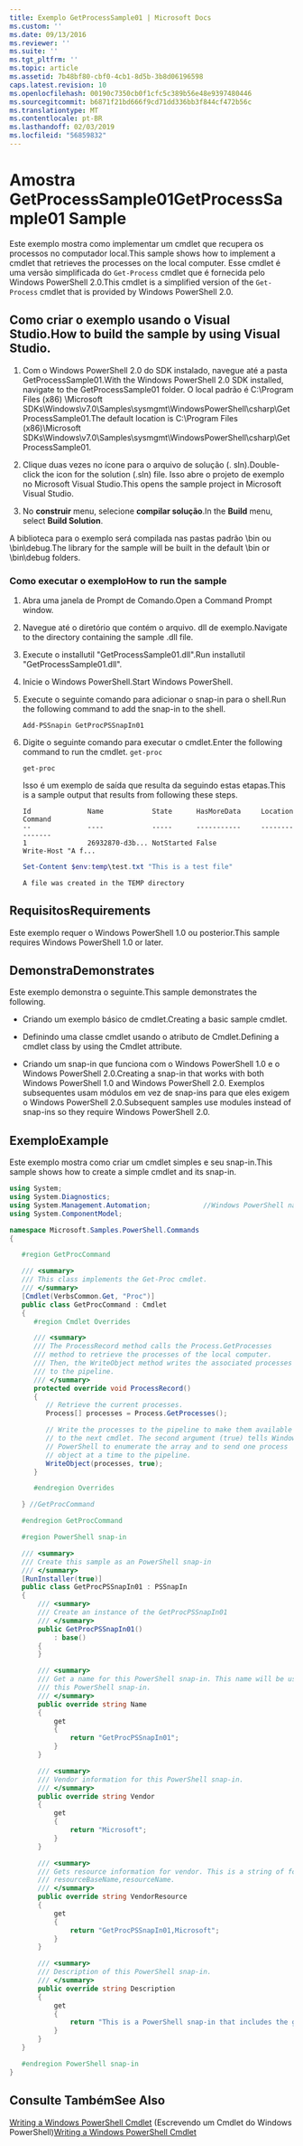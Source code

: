 ```yaml
---
title: Exemplo GetProcessSample01 | Microsoft Docs
ms.custom: ''
ms.date: 09/13/2016
ms.reviewer: ''
ms.suite: ''
ms.tgt_pltfrm: ''
ms.topic: article
ms.assetid: 7b48bf80-cbf0-4cb1-8d5b-3b8d06196598
caps.latest.revision: 10
ms.openlocfilehash: 00190c7350cb0f1cfc5c389b56e48e9397480446
ms.sourcegitcommit: b6871f21bd666f9cd71dd336bb3f844cf472b56c
ms.translationtype: MT
ms.contentlocale: pt-BR
ms.lasthandoff: 02/03/2019
ms.locfileid: "56859832"
---
```

# <a name="getprocesssample01-sample"></a><span data-ttu-id="04cf3-102">Amostra GetProcessSample01</span><span class="sxs-lookup"><span data-stu-id="04cf3-102">GetProcessSample01 Sample</span></span>

<span data-ttu-id="04cf3-103">Este exemplo mostra como implementar um cmdlet que recupera os processos no computador local.</span><span class="sxs-lookup"><span data-stu-id="04cf3-103">This sample shows how to implement a cmdlet that retrieves the processes on the local computer.</span></span> <span data-ttu-id="04cf3-104">Esse cmdlet é uma versão simplificada do `Get-Process` cmdlet que é fornecida pelo Windows PowerShell 2.0.</span><span class="sxs-lookup"><span data-stu-id="04cf3-104">This cmdlet is a simplified version of the `Get-Process` cmdlet that is provided by Windows PowerShell 2.0.</span></span>

## <a name="how-to-build-the-sample-by-using-visual-studio"></a><span data-ttu-id="04cf3-105">Como criar o exemplo usando o Visual Studio.</span><span class="sxs-lookup"><span data-stu-id="04cf3-105">How to build the sample by using Visual Studio.</span></span>

1. <span data-ttu-id="04cf3-106">Com o Windows PowerShell 2.0 do SDK instalado, navegue até a pasta GetProcessSample01.</span><span class="sxs-lookup"><span data-stu-id="04cf3-106">With the Windows PowerShell 2.0 SDK installed, navigate to the GetProcessSample01 folder.</span></span> <span data-ttu-id="04cf3-107">O local padrão é C:\Program Files (x86) \Microsoft SDKs\Windows\v7.0\Samples\sysmgmt\WindowsPowerShell\csharp\GetProcessSample01.</span><span class="sxs-lookup"><span data-stu-id="04cf3-107">The default location is C:\Program Files (x86)\Microsoft SDKs\Windows\v7.0\Samples\sysmgmt\WindowsPowerShell\csharp\GetProcessSample01.</span></span>

2. <span data-ttu-id="04cf3-108">Clique duas vezes no ícone para o arquivo de solução (. sln).</span><span class="sxs-lookup"><span data-stu-id="04cf3-108">Double-click the icon for the solution (.sln) file.</span></span> <span data-ttu-id="04cf3-109">Isso abre o projeto de exemplo no Microsoft Visual Studio.</span><span class="sxs-lookup"><span data-stu-id="04cf3-109">This opens the sample project in Microsoft Visual Studio.</span></span>

3. <span data-ttu-id="04cf3-110">No **construir** menu, selecione **compilar solução**.</span><span class="sxs-lookup"><span data-stu-id="04cf3-110">In the **Build** menu, select **Build Solution**.</span></span>

  <span data-ttu-id="04cf3-111">A biblioteca para o exemplo será compilada nas pastas padrão \bin ou \bin\debug.</span><span class="sxs-lookup"><span data-stu-id="04cf3-111">The library for the sample will be built in the default \bin or \bin\debug folders.</span></span>

### <a name="how-to-run-the-sample"></a><span data-ttu-id="04cf3-112">Como executar o exemplo</span><span class="sxs-lookup"><span data-stu-id="04cf3-112">How to run the sample</span></span>

1. <span data-ttu-id="04cf3-113">Abra uma janela de Prompt de Comando.</span><span class="sxs-lookup"><span data-stu-id="04cf3-113">Open a Command Prompt window.</span></span>

2. <span data-ttu-id="04cf3-114">Navegue até o diretório que contém o arquivo. dll de exemplo.</span><span class="sxs-lookup"><span data-stu-id="04cf3-114">Navigate to the directory containing the sample .dll file.</span></span>

3. <span data-ttu-id="04cf3-115">Execute o installutil "GetProcessSample01.dll".</span><span class="sxs-lookup"><span data-stu-id="04cf3-115">Run installutil "GetProcessSample01.dll".</span></span>

4. <span data-ttu-id="04cf3-116">Inicie o Windows PowerShell.</span><span class="sxs-lookup"><span data-stu-id="04cf3-116">Start Windows PowerShell.</span></span>

5. <span data-ttu-id="04cf3-117">Execute o seguinte comando para adicionar o snap-in para o shell.</span><span class="sxs-lookup"><span data-stu-id="04cf3-117">Run the following command to add the snap-in to the shell.</span></span>

   `Add-PSSnapin GetProcPSSnapIn01`

6. <span data-ttu-id="04cf3-118">Digite o seguinte comando para executar o cmdlet.</span><span class="sxs-lookup"><span data-stu-id="04cf3-118">Enter the following command to run the cmdlet.</span></span> `get-proc`

   `get-proc`

   <span data-ttu-id="04cf3-119">Isso é um exemplo de saída que resulta da seguindo estas etapas.</span><span class="sxs-lookup"><span data-stu-id="04cf3-119">This is a sample output that results from following these steps.</span></span>

   ```output
   Id              Name            State      HasMoreData     Location             Command
   --              ----            -----      -----------     --------             -------
   1               26932870-d3b... NotStarted False                                 Write-Host "A f...

   ```

   ```powershell
   Set-Content $env:temp\test.txt "This is a test file"
   ```

   ```output
   A file was created in the TEMP directory
   ```

## <a name="requirements"></a><span data-ttu-id="04cf3-120">Requisitos</span><span class="sxs-lookup"><span data-stu-id="04cf3-120">Requirements</span></span>

<span data-ttu-id="04cf3-121">Este exemplo requer o Windows PowerShell 1.0 ou posterior.</span><span class="sxs-lookup"><span data-stu-id="04cf3-121">This sample requires Windows PowerShell 1.0 or later.</span></span>

## <a name="demonstrates"></a><span data-ttu-id="04cf3-122">Demonstra</span><span class="sxs-lookup"><span data-stu-id="04cf3-122">Demonstrates</span></span>

<span data-ttu-id="04cf3-123">Este exemplo demonstra o seguinte.</span><span class="sxs-lookup"><span data-stu-id="04cf3-123">This sample demonstrates the following.</span></span>

- <span data-ttu-id="04cf3-124">Criando um exemplo básico de cmdlet.</span><span class="sxs-lookup"><span data-stu-id="04cf3-124">Creating a basic sample cmdlet.</span></span>

- <span data-ttu-id="04cf3-125">Definindo uma classe cmdlet usando o atributo de Cmdlet.</span><span class="sxs-lookup"><span data-stu-id="04cf3-125">Defining a cmdlet class by using the Cmdlet attribute.</span></span>

- <span data-ttu-id="04cf3-126">Criando um snap-in que funciona com o Windows PowerShell 1.0 e o Windows PowerShell 2.0.</span><span class="sxs-lookup"><span data-stu-id="04cf3-126">Creating a snap-in that works with both Windows PowerShell 1.0 and Windows PowerShell 2.0.</span></span> <span data-ttu-id="04cf3-127">Exemplos subsequentes usam módulos em vez de snap-ins para que eles exigem o Windows PowerShell 2.0.</span><span class="sxs-lookup"><span data-stu-id="04cf3-127">Subsequent samples use modules instead of snap-ins so they require Windows PowerShell 2.0.</span></span>

## <a name="example"></a><span data-ttu-id="04cf3-128">Exemplo</span><span class="sxs-lookup"><span data-stu-id="04cf3-128">Example</span></span>

<span data-ttu-id="04cf3-129">Este exemplo mostra como criar um cmdlet simples e seu snap-in.</span><span class="sxs-lookup"><span data-stu-id="04cf3-129">This sample shows how to create a simple cmdlet and its snap-in.</span></span>

```csharp
using System;
using System.Diagnostics;
using System.Management.Automation;             //Windows PowerShell namespace
using System.ComponentModel;

namespace Microsoft.Samples.PowerShell.Commands
{

   #region GetProcCommand

   /// <summary>
   /// This class implements the Get-Proc cmdlet.
   /// </summary>
   [Cmdlet(VerbsCommon.Get, "Proc")]
   public class GetProcCommand : Cmdlet
   {
      #region Cmdlet Overrides

      /// <summary>
      /// The ProcessRecord method calls the Process.GetProcesses
      /// method to retrieve the processes of the local computer.
      /// Then, the WriteObject method writes the associated processes
      /// to the pipeline.
      /// </summary>
      protected override void ProcessRecord()
      {
         // Retrieve the current processes.
         Process[] processes = Process.GetProcesses();

         // Write the processes to the pipeline to make them available
         // to the next cmdlet. The second argument (true) tells Windows
         // PowerShell to enumerate the array and to send one process
         // object at a time to the pipeline.
         WriteObject(processes, true);
      }

      #endregion Overrides

   } //GetProcCommand

   #endregion GetProcCommand

   #region PowerShell snap-in

   /// <summary>
   /// Create this sample as an PowerShell snap-in
   /// </summary>
   [RunInstaller(true)]
   public class GetProcPSSnapIn01 : PSSnapIn
   {
       /// <summary>
       /// Create an instance of the GetProcPSSnapIn01
       /// </summary>
       public GetProcPSSnapIn01()
           : base()
       {
       }

       /// <summary>
       /// Get a name for this PowerShell snap-in. This name will be used in registering
       /// this PowerShell snap-in.
       /// </summary>
       public override string Name
       {
           get
           {
               return "GetProcPSSnapIn01";
           }
       }

       /// <summary>
       /// Vendor information for this PowerShell snap-in.
       /// </summary>
       public override string Vendor
       {
           get
           {
               return "Microsoft";
           }
       }

       /// <summary>
       /// Gets resource information for vendor. This is a string of format:
       /// resourceBaseName,resourceName.
       /// </summary>
       public override string VendorResource
       {
           get
           {
               return "GetProcPSSnapIn01,Microsoft";
           }
       }

       /// <summary>
       /// Description of this PowerShell snap-in.
       /// </summary>
       public override string Description
       {
           get
           {
               return "This is a PowerShell snap-in that includes the get-proc cmdlet.";
           }
       }
   }

   #endregion PowerShell snap-in
}
```

## <a name="see-also"></a><span data-ttu-id="04cf3-130">Consulte Também</span><span class="sxs-lookup"><span data-stu-id="04cf3-130">See Also</span></span>

<span data-ttu-id="04cf3-131">[Writing a Windows PowerShell Cmdlet](./writing-a-windows-powershell-cmdlet.md) (Escrevendo um Cmdlet do Windows PowerShell)</span><span class="sxs-lookup"><span data-stu-id="04cf3-131">[Writing a Windows PowerShell Cmdlet](./writing-a-windows-powershell-cmdlet.md)</span></span>